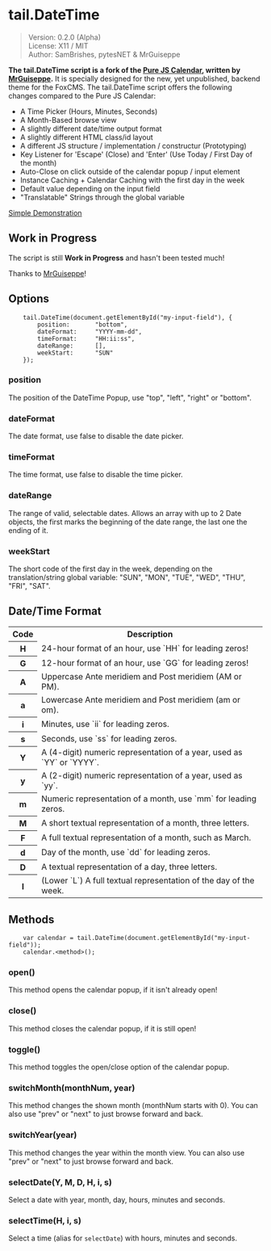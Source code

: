 tail.DateTime
=============
> Version: 0.2.0 (Alpha)<br />
> License: X11 / MIT<br />
> Author: SamBrishes, pytesNET & MrGuiseppe

**The tail.DateTime script is a fork of the [Pure JS Calendar](https://github.com/MrGuiseppe/pureJSCalendar), written by [MrGuiseppe](https://github.com/MrGuiseppe).** It is specially designed for the new, yet unpublished, backend theme for the FoxCMS. The tail.DateTime script offers the following changes compared to the Pure JS Calendar:

-   A Time Picker (Hours, Minutes, Seconds)
-   A Month-Based browse view
-   A slightly different date/time output format
-   A slightly different HTML class/id layout
-   A different JS structure / implementation / constructur (Prototyping)
-   Key Listener for 'Escape' (Close) and 'Enter' (Use Today / First Day of the month)
-   Auto-Close on click outside of the calendar popup / input element
-   Instance Caching + Calendar Caching with the first day in the week
-   Default value depending on the input field
-   "Translatable" Strings through the global variable

[Simple Demonstration](https://pytesNET.github.io/tail.DateTime/)

Work in Progress
----------------
The script is still **Work in Progress** and hasn't been tested much!

Thanks to [MrGuiseppe](https://github.com/MrGuiseppe)!

Options
-------
```
    tail.DateTime(document.getElementById("my-input-field"), {
        position:       "bottom",
        dateFormat:     "YYYY-mm-dd",
        timeFormat:     "HH:ii:ss",
        dateRange:      [],
        weekStart:      "SUN"
    });
```

### position
The position of the DateTime Popup, use "top", "left", "right" or "bottom".

### dateFormat
The date format, use false to disable the date picker.

### timeFormat
The time format, use false to disable the time picker.

### dateRange
The range of valid, selectable dates. Allows an array with up to 2 Date objects, the first marks the beginning of the date range, the last one the ending of it.

### weekStart
The short code of the first day in the week, depending on the translation/string global variable: "SUN", "MON", "TUE", "WED", "THU", "FRI", "SAT".

Date/Time Format
----------------
<table>
    <tr>
        <th>Code</th>
        <th>Description</th>
    </tr>
    <tr>
        <th>H</th>
        <td>24-hour format of an hour, use `HH` for leading zeros!</td>
    </tr>
    <tr>
        <th>G</th>
        <td>12-hour format of an hour, use `GG` for leading zeros!</td>
    </tr>
    <tr>
        <th>A</th>
        <td>Uppercase Ante meridiem and Post meridiem (AM or PM).</td>
    </tr>
    <tr>
        <th>a</th>
        <td>Lowercase Ante meridiem and Post meridiem (am or om).</td>
    </tr>
    <tr>
        <th>i</th>
        <td>Minutes, use `ii` for leading zeros.</td>
    </tr>
    <tr>
        <th>s</th>
        <td>Seconds, use `ss` for leading zeros.</td>
    </tr>
    <tr>
        <th>Y</th>
        <td>A (4-digit) numeric representation of a year, used as `YY` or `YYYY`.</td>
    </tr>
    <tr>
        <th>y</th>
        <td>A (2-digit) numeric representation of a year, used as `yy`.</td>
    </tr>
    <tr>
        <th>m</th>
        <td>Numeric representation of a month, use `mm` for leading zeros.</td>
    </tr>
    <tr>
        <th>M</th>
        <td>A short textual representation of a month, three letters.</td>
    </tr>
    <tr>
        <th>F</th>
        <td>A full textual representation of a month, such as March.</td>
    </tr>
    <tr>
        <th>d</th>
        <td>Day of the month, use `dd` for leading zeros.</td>
    </tr>
    <tr>
        <th>D</th>
        <td>A textual representation of a day, three letters.</td>
    </tr>
    <tr>
        <th>l</th>
        <td>(Lower `L`) A full textual representation of the day of the week.</td>
    </tr>
</table>

Methods
-------
```
    var calendar = tail.DateTime(document.getElementById("my-input-field"));
    calendar.<method>();
```

### open()
This method opens the calendar popup, if it isn't already open!

### close()
This method closes the calendar popup, if it is still open!

### toggle()
This method toggles the open/close option of the calendar popup.

### switchMonth(monthNum, year)
This method changes the shown month (monthNum starts with 0). You can also use "prev" or "next" to just browse forward and back.

### switchYear(year)
This method changes the year within the month view. You can also use "prev" or "next" to just browse forward and back.

### selectDate(Y, M, D, H, i, s)
Select a date with year, month, day, hours, minutes and seconds.

### selectTime(H, i, s)
Select a time (alias for `selectDate`) with hours, minutes and seconds.
